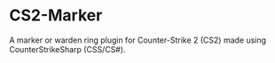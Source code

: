 # CS2-Marker
A marker or warden ring plugin for Counter-Strike 2 (CS2) made using CounterStrikeSharp (CSS/CS#).
